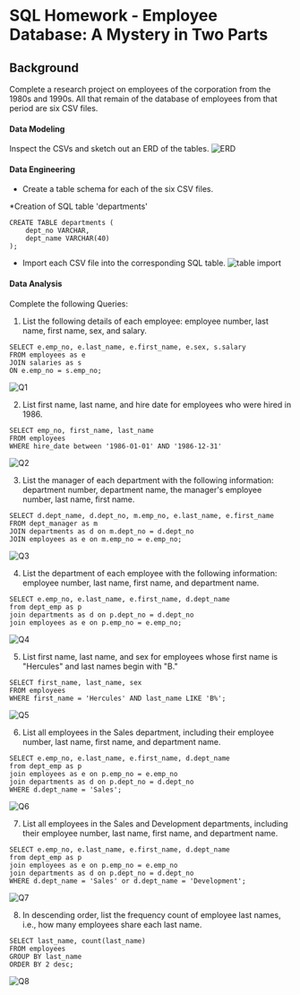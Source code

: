 # SQL Homework - Employee Database: A Mystery in Two Parts

## Background

Complete a research project on employees of the corporation from the 1980s and 1990s. All that remain of the database of employees from that period are six CSV files.


#### Data Modeling

Inspect the CSVs and sketch out an ERD of the tables. 
![ERD](images/employees_SQL_ERD)

#### Data Engineering

* Create a table schema for each of the six CSV files.

*Creation of SQL table 'departments'

```
CREATE TABLE departments (
    dept_no VARCHAR,
    dept_name VARCHAR(40)
);
```
* Import each CSV file into the corresponding SQL table.
![table import](images/import_data)

#### Data Analysis

Complete the following Queries:

1. List the following details of each employee: employee number, last name, first name, sex, and salary.
```
SELECT e.emp_no, e.last_name, e.first_name, e.sex, s.salary
FROM employees as e
JOIN salaries as s
ON e.emp_no = s.emp_no;
```
![Q1](images/Q1)

2. List first name, last name, and hire date for employees who were hired in 1986.
```
SELECT emp_no, first_name, last_name
FROM employees
WHERE hire_date between '1986-01-01' AND '1986-12-31'
```
![Q2](images/Q2)

3. List the manager of each department with the following information: department number, department name, the manager's employee number, last name, first name.
```
SELECT d.dept_name, d.dept_no, m.emp_no, e.last_name, e.first_name
FROM dept_manager as m
JOIN departments as d on m.dept_no = d.dept_no
JOIN employees as e on m.emp_no = e.emp_no;
```
![Q3](images/Q3)

4. List the department of each employee with the following information: employee number, last name, first name, and department name.
```
SELECT e.emp_no, e.last_name, e.first_name, d.dept_name
from dept_emp as p
join departments as d on p.dept_no = d.dept_no
join employees as e on p.emp_no = e.emp_no;
```
![Q4](images/Q4)

5. List first name, last name, and sex for employees whose first name is "Hercules" and last names begin with "B."
```
SELECT first_name, last_name, sex 
FROM employees
WHERE first_name = 'Hercules' AND last_name LIKE 'B%';
```
![Q5](images/Q5)

6. List all employees in the Sales department, including their employee number, last name, first name, and department name.
```
SELECT e.emp_no, e.last_name, e.first_name, d.dept_name
from dept_emp as p
join employees as e on p.emp_no = e.emp_no
join departments as d on p.dept_no = d.dept_no
WHERE d.dept_name = 'Sales';
```
![Q6](images/Q6)

7. List all employees in the Sales and Development departments, including their employee number, last name, first name, and department name.
```
SELECT e.emp_no, e.last_name, e.first_name, d.dept_name
from dept_emp as p
join employees as e on p.emp_no = e.emp_no
join departments as d on p.dept_no = d.dept_no
WHERE d.dept_name = 'Sales' or d.dept_name = 'Development';
```
![Q7](images/Q7)

8. In descending order, list the frequency count of employee last names, i.e., how many employees share each last name.
```
SELECT last_name, count(last_name)
FROM employees
GROUP BY last_name
ORDER BY 2 desc;
```
![Q8](images/Q8)

